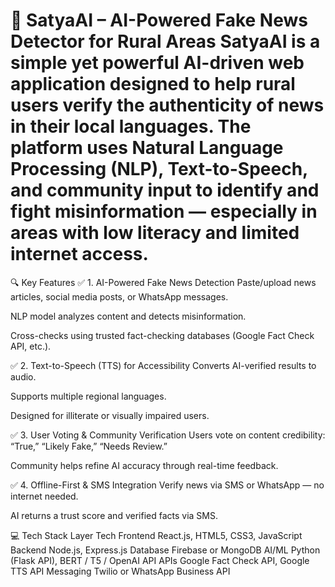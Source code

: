 # 📌 SatyaAI – AI-Powered Fake News Detector for Rural Areas SatyaAI is a simple yet powerful AI-driven web application designed to help rural users verify the authenticity of news in their local languages. The platform uses Natural Language Processing (NLP), Text-to-Speech, and community input to identify and fight misinformation — especially in areas with low literacy and limited internet access.

🔍 Key Features ✅ 1. AI-Powered Fake News Detection Paste/upload news articles, social media posts, or WhatsApp messages.

NLP model analyzes content and detects misinformation.

Cross-checks using trusted fact-checking databases (Google Fact Check API, etc.).

✅ 2. Text-to-Speech (TTS) for Accessibility Converts AI-verified results to audio.

Supports multiple regional languages.

Designed for illiterate or visually impaired users.

✅ 3. User Voting & Community Verification Users vote on content credibility: “True,” “Likely Fake,” “Needs Review.”

Community helps refine AI accuracy through real-time feedback.

✅ 4. Offline-First & SMS Integration Verify news via SMS or WhatsApp — no internet needed.

AI returns a trust score and verified facts via SMS.

💻 Tech Stack Layer Tech Frontend React.js, HTML5, CSS3, JavaScript Backend Node.js, Express.js Database Firebase or MongoDB AI/ML Python (Flask API), BERT / T5 / OpenAI API APIs Google Fact Check API, Google TTS API Messaging Twilio or WhatsApp Business API
